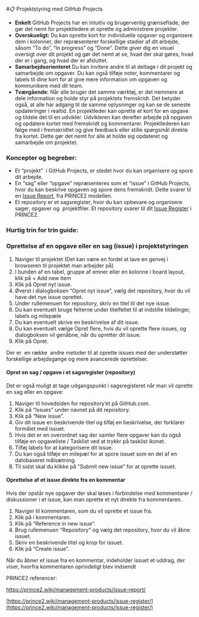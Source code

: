 #:clipboard: Projektstyring med GitHub Projects

*   **Enkelt** GitHub Projects har en intuitiv og brugervenlig grænseflade, der gør det nemt for projektledere at oprette og administrere projekter.
*   **Overskueligt:** Du kan oprette kort for individuelle opgaver og organisere dem i kolonner, der repræsenterer forskellige stadier af dit arbejde, såsom “To do”, “In progress” og “Done”. Dette giver dig en visuel oversigt over dit projekt og gør det nemt at se, hvad der skal gøres, hvad der er i gang, og hvad der er afsluttet.
*   **Samarbejdsorienteret** Du kan invitere andre til at deltage i dit projekt og samarbejde om opgaver. Du kan også tilføje noter, kommentarer og labels til dine kort for at give mere information om opgaven og kommunikere med dit team.
*   **Tværgående:** Når alle bruger det samme værktøj, er det nemmere at dele information og holde styr på projektets fremskridt. Det betyder også, at alle har adgang til de samme oplysninger og kan se de seneste opdateringer i realtid. En projektleder kan oprette et kort for en opgave og tildele det til en udvikler. Udvikleren kan derefter arbejde på opgaven og opdatere kortet med fremskridt og kommentarer. Projektlederen kan følge med i fremskridtet og give feedback eller stille spørgsmål direkte fra kortet. Dette gør det nemt for alle at holde sig opdateret og samarbejde om projektet.

### Koncepter og begreber:

*   Et “projekt”  i GitHub Projects, er stedet hvor du kan organisere og spore dit arbejde.
*   En “sag” eller “opgave” repræsenteres som et “issue” i GitHub Projects, hvor du kan beskrive opgaven og spore dens fremskridt. Dette svarer til en [Issue Report ](https://prince2.wiki/management-products/issue-report/) fra PRINCE2 modellen.
*   Et repository er et sagsregister, hvor du kan opbevare og organisere sager, opgaver og  projektfiler. Et repository svarer til dit [Issue Register](https://prince2.wiki/management-products/issue-register/) i PRINCE2.

### Hurtig trin for trin guide:

### Oprettelse af en opgave eller en sag (issue) i projektstyringen

1.  Naviger til projektet (Det kan være en fordel at lave en genvej i browseren til projektet man arbejder på)
2.  I bunden af en tabel, gruppe af emner eller en kolonne i board layout, klik på + Add new item
3.  Klik på Opret nyt issue.
4.  Øverst i dialogboksen “Opret nyt issue”, vælg det repository, hvor du vil have det nye issue oprettet.
5.  Under rullemenuen for repository, skriv en titel til det nye issue.
6.  Du kan eventuelt bruge felterne under titelfeltet til at indstille tildelinger, labels og milepæle
7.  Du kan eventuelt skrive en beskrivelse af dit issue.
8.  Du kan eventuelt vælge Opret flere, hvis du vil oprette flere issues, og dialogboksen vil genåbne, når du opretter dit issue.
9.  Klik på Opret.

Der er  en række  andre metoder til at oprette issues med der understøtter forskellige arbejdsgange og mere avancerede oprettelser.

#### Opret en sag / opgave i et sagsregister (repository)

Det er også muligt at tage udgangspunkt i sagsregisteret når man vil oprette en sag eller en opgave:

1.  Naviger til hovedsiden for repository’et på GitHub.com.
2.  Klik på “Issues” under navnet på dit repository.
3.  Klik på “New issue”.
4.  Giv dit issue en beskrivende titel og tilføj en beskrivelse, der forklarer formålet med issuet.
5.  Hvis det er en overordnet sag der samler flere opgaver kan du også tilføje en opgaveliste / Tasklist ved at trykkr på tasklist ikonet.
6.  Tilføj labels for at kategorisere dit issue.
7.  Du kan også tilføje en milepæl for at spore issuet som en del af en datobaseret målsætning.
8.  Til sidst skal du klikke på “Submit new issue” for at oprette issuet.

#### Oprettelse af et issue direkte fra en kommentar

Hvis der opstår nye opgaver der skal løses i forbindelse med kommentarer / diskussioner i et issue, kan man oprette et nyt direkte fra kommentaren.

1.  Naviger til kommentaren, som du vil oprette et issue fra.
2.  Klik på i kommentaren.
3.  Klik på “Reference in new issue”.
4.  Brug rullemenuen “Repository” og vælg det repository, hvor du vil åbne issuet.
5.  Skriv en beskrivende titel og krop for issuet.
6.  Klik på “Create issue”.

Når du åbner et issue fra en kommentar, indeholder issuet et uddrag, der viser, hvorfra kommentaren oprindeligt blev indsendt

PRINCE2 referencer:

https://prince2.wiki/management-products/issue-report/

[https://prince2.wiki/management-products/issue-register/](https://prince2.wiki/management-products/issue-register/)